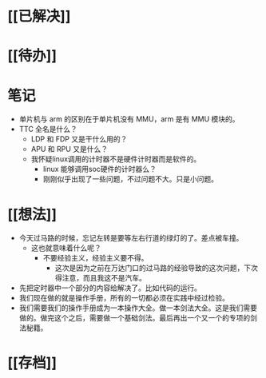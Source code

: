 # [[已解决]]

# [[待办]]

# 笔记
- 单片机与 arm 的区别在于单片机没有 MMU，arm 是有 MMU 模块的。
- TTC 全名是什么？
	- LDP 和 FDP 又是干什么用的？
	- APU 和 RPU 又是什么？
	- 我怀疑linux调用的计时器不是硬件计时器而是软件的。
		- linux 能够调用soc硬件的计时器么？
		- 刚刚似乎出现了一些问题，不过问题不大。只是小问题。

# [[想法]]
- 今天过马路的时候，忘记左转是要等左右行道的绿灯的了。差点被车撞。
	- 这也就意味着什么呢？
		- 不要经验主义，经验主义要不得。
			- 这次是因为之前在万达门口的过马路的经验导致的这次问题，下次得注意，而且我这不是汽车。
- 先把定时器中一个部分的内容给解决了。比如代码的运行。
- 我们现在做的就是操作手册，所有的一切都必须在实践中经过检验。
- 我们需要我们的操作手册成为一本操作大全。做一本剑法大全。这是我们需要做的。做完这个之后，需要做一个基础剑法。最后再出一个又一个的专项的剑法秘籍。
# [[存档]]